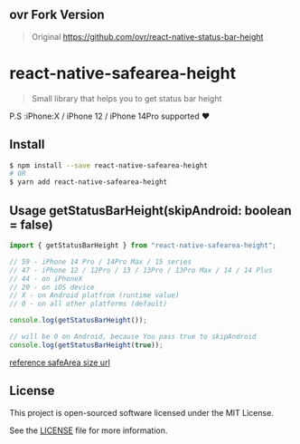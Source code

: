 ## ovr Fork Version

> Original https://github.com/ovr/react-native-status-bar-height

# react-native-safearea-height

> Small library that helps you to get status bar height

P.S :iPhone:X / iPhone 12 / iPhone 14Pro supported :heart:

## Install

```bash
$ npm install --save react-native-safearea-height
# OR
$ yarn add react-native-safearea-height
```

## Usage getStatusBarHeight(skipAndroid: boolean = false)

```js
import { getStatusBarHeight } from "react-native-safearea-height";

// 59 - iPhone 14 Pro / 14Pro Max / 15 series
// 47 - iPhone 12 / 12Pro / 13 / 13Pro / 13Pro Max / 14 / 14 Plus
// 44 - on iPhoneX
// 20 - on iOS device
// X - on Android platfrom (runtime value)
// 0 - on all other platforms (default)

console.log(getStatusBarHeight());

// will be 0 on Android, because You pass true to skipAndroid
console.log(getStatusBarHeight(true));
```

[reference safeArea size url](https://useyourloaf.com/blog/iphone-15-screen-sizes/)

## License

This project is open-sourced software licensed under the MIT License.

See the [LICENSE](LICENSE) file for more information.
